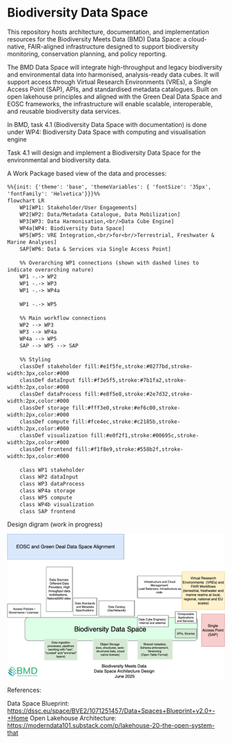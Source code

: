 # Biodiversity Data Space

This repository hosts architecture, documentation, and implementation resources for the Biodiversity Meets Data (BMD) Data Space: a cloud-native, FAIR-aligned infrastructure designed to support biodiversity monitoring, conservation planning, and policy reporting.

The BMD Data Space will integrate high-throughput and legacy biodiversity and environmental data into harmonised, analysis-ready data cubes. It will support access through Virtual Research Environments (VREs), a Single Access Point (SAP), APIs, and standardised metadata catalogues. Built on open lakehouse principles and aligned with the Green Deal Data Space and EOSC frameworks, the infrastructure will enable scalable, interoperable, and reusable biodiversity data services.

In BMD, task 4.1 (Biodiversity Data Space with documentation) is done under WP4: Biodiversity Data Space with computing and visualisation engine

Task 4.1 will design and implement a Biodiversity Data Space for the environmental and biodiversity data. 

A Work Package based view of the data and processes: 

```mermaid
%%{init: {'theme': 'base', 'themeVariables': { 'fontSize': '35px', 'fontFamily': 'Helvetica'}}}%%
flowchart LR
    WP1[WP1: Stakeholder/User Engagements]
    WP2[WP2: Data/Metadata Catalogue, Data Mobilization]
    WP3[WP3: Data Harmonisation,<br/>Data Cube Engine]
    WP4a[WP4: Biodiversity Data Space]
    WP5[WP5: VRE Integration,<br/>for<br/>Terrestrial, Freshwater & Marine Analyses]
    SAP[WP6: Data & Services via Single Access Point]

    %% Overarching WP1 connections (shown with dashed lines to indicate overarching nature)
    WP1 -.-> WP2
    WP1 -.-> WP3
    WP1 -.-> WP4a

    WP1 -.-> WP5
    
    %% Main workflow connections
    WP2 --> WP3
    WP3 --> WP4a
    WP4a --> WP5
    SAP --> WP5 --> SAP

    %% Styling
    classDef stakeholder fill:#e1f5fe,stroke:#0277bd,stroke-width:3px,color:#000
    classDef dataInput fill:#f3e5f5,stroke:#7b1fa2,stroke-width:2px,color:#000
    classDef dataProcess fill:#e8f5e8,stroke:#2e7d32,stroke-width:2px,color:#000
    classDef storage fill:#fff3e0,stroke:#ef6c00,stroke-width:2px,color:#000
    classDef compute fill:#fce4ec,stroke:#c2185b,stroke-width:2px,color:#000
    classDef visualization fill:#e0f2f1,stroke:#00695c,stroke-width:2px,color:#000
    classDef frontend fill:#f1f8e9,stroke:#558b2f,stroke-width:3px,color:#000

    class WP1 stakeholder
    class WP2 dataInput
    class WP3 dataProcess
    class WP4a storage
    class WP5 compute
    class WP4b visualization
    class SAP frontend
```



Design digram (work in progress)

![image](BMD-Arch-design-draft-June-2025.png)


References: 

Data Space Blueprint: https://dssc.eu/space/BVE2/1071251457/Data+Spaces+Blueprint+v2.0+-+Home
Open Lakehouse Architecture: https://moderndata101.substack.com/p/lakehouse-20-the-open-system-that
